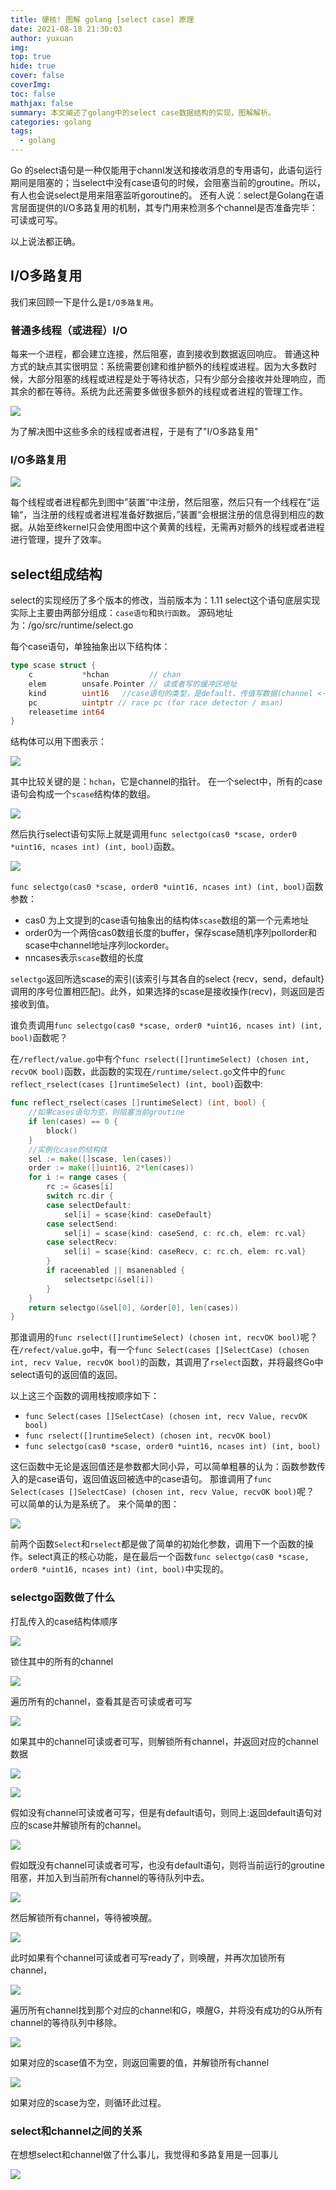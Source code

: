 ```yaml
---
title: 硬核! 图解 golang [select case] 原理
date: 2021-08-18 21:30:03
author: yuxuan
img: 
top: true
hide: true
cover: false
coverImg: 
toc: false
mathjax: false
summary: 本文阐述了golang中的select case数据结构的实现，图解解析。
categories: golang
tags:
  - golang
---
```


Go 的select语句是一种仅能用于channl发送和接收消息的专用语句，此语句运行期间是阻塞的；当select中没有case语句的时候，会阻塞当前的groutine。所以，有人也会说select是用来阻塞监听goroutine的。
 还有人说：select是Golang在语言层面提供的I/O多路复用的机制，其专门用来检测多个channel是否准备完毕：可读或可写。

以上说法都正确。



## I/O多路复用

我们来回顾一下是什么是`I/O多路复用`。

### 普通多线程（或进程）I/O

每来一个进程，都会建立连接，然后阻塞，直到接收到数据返回响应。
 普通这种方式的缺点其实很明显：系统需要创建和维护额外的线程或进程。因为大多数时候，大部分阻塞的线程或进程是处于等待状态，只有少部分会接收并处理响应，而其余的都在等待。系统为此还需要多做很多额外的线程或者进程的管理工作。

![](https://image.fyxemmmm.cn/blog/images/%E8%B5%84%E6%BA%90/select1.webp)

为了解决图中这些多余的线程或者进程，于是有了"I/O多路复用"

### I/O多路复用

![](https://image.fyxemmmm.cn/blog/images/%E8%B5%84%E6%BA%90/select2.webp)

每个线程或者进程都先到图中”装置“中注册，然后阻塞，然后只有一个线程在”运输“，当注册的线程或者进程准备好数据后，”装置“会根据注册的信息得到相应的数据。从始至终kernel只会使用图中这个黄黄的线程，无需再对额外的线程或者进程进行管理，提升了效率。

## select组成结构

select的实现经历了多个版本的修改，当前版本为：1.11
 select这个语句底层实现实际上主要由两部分组成：`case语句`和`执行函数`。
 源码地址为：/go/src/runtime/select.go

每个case语句，单独抽象出以下结构体：



```go
type scase struct {
    c           *hchan         // chan
    elem        unsafe.Pointer // 读或者写的缓冲区地址
    kind        uint16   //case语句的类型，是default、传值写数据(channel <-) 还是  取值读数据(<- channel)
    pc          uintptr // race pc (for race detector / msan)
    releasetime int64
}
```

结构体可以用下图表示：



![](https://image.fyxemmmm.cn/blog/images/%E8%B5%84%E6%BA%90/select3.webp)



 其中比较关键的是：`hchan`，它是channel的指针。
 在一个select中，所有的case语句会构成一个`scase`结构体的数组。



![](https://image.fyxemmmm.cn/blog/images/%E8%B5%84%E6%BA%90/select4.webp)



然后执行select语句实际上就是调用`func selectgo(cas0 *scase, order0 *uint16, ncases int) (int, bool)`函数。

![](https://image.fyxemmmm.cn/blog/images/%E8%B5%84%E6%BA%90/select5.webp)



`func selectgo(cas0 *scase, order0 *uint16, ncases int) (int, bool)`函数参数：

- cas0 为上文提到的case语句抽象出的结构体`scase`数组的第一个元素地址
- order0为一个两倍cas0数组长度的buffer，保存scase随机序列pollorder和scase中channel地址序列lockorder。
- nncases表示`scase`数组的长度

`selectgo`返回所选scase的索引(该索引与其各自的select {recv，send，default}调用的序号位置相匹配)。此外，如果选择的scase是接收操作(recv)，则返回是否接收到值。

谁负责调用`func selectgo(cas0 *scase, order0 *uint16, ncases int) (int, bool)`函数呢？

在`/reflect/value.go`中有个`func rselect([]runtimeSelect) (chosen int, recvOK bool)`函数，此函数的实现在`/runtime/select.go`文件中的`func reflect_rselect(cases []runtimeSelect) (int, bool)`函数中:



```go
func reflect_rselect(cases []runtimeSelect) (int, bool) { 
    //如果cases语句为空，则阻塞当前groutine
    if len(cases) == 0 {
        block()
    }
    //实例化case的结构体
    sel := make([]scase, len(cases))
    order := make([]uint16, 2*len(cases))
    for i := range cases {
        rc := &cases[i]
        switch rc.dir {
        case selectDefault:
            sel[i] = scase{kind: caseDefault}
        case selectSend:
            sel[i] = scase{kind: caseSend, c: rc.ch, elem: rc.val}
        case selectRecv:
            sel[i] = scase{kind: caseRecv, c: rc.ch, elem: rc.val}
        }
        if raceenabled || msanenabled {
            selectsetpc(&sel[i])
        }
    }
    return selectgo(&sel[0], &order[0], len(cases))
}
```

那谁调用的`func rselect([]runtimeSelect) (chosen int, recvOK bool)`呢？
 在`/refect/value.go`中，有一个`func Select(cases []SelectCase) (chosen int, recv Value, recvOK bool)`的函数，其调用了`rselect`函数，并将最终Go中select语句的返回值的返回。

以上这三个函数的调用栈按顺序如下：

- `func Select(cases []SelectCase) (chosen int, recv Value, recvOK bool)`
- `func rselect([]runtimeSelect) (chosen int, recvOK bool)`
- `func selectgo(cas0 *scase, order0 *uint16, ncases int) (int, bool)`

这仨函数中无论是返回值还是参数都大同小异，可以简单粗暴的认为：函数参数传入的是case语句，返回值返回被选中的case语句。
 那谁调用了`func Select(cases []SelectCase) (chosen int, recv Value, recvOK bool)`呢？
 可以简单的认为是系统了。
 来个简单的图：

![](https://image.fyxemmmm.cn/blog/images/%E8%B5%84%E6%BA%90/select6.webp)

前两个函数`Select`和`rselect`都是做了简单的初始化参数，调用下一个函数的操作。select真正的核心功能，是在最后一个函数`func selectgo(cas0 *scase, order0 *uint16, ncases int) (int, bool)`中实现的。

### selectgo函数做了什么

打乱传入的case结构体顺序

![](https://image.fyxemmmm.cn/blog/images/%E8%B5%84%E6%BA%90/select7.webp)



锁住其中的所有的channel



![](https://image.fyxemmmm.cn/blog/images/%E8%B5%84%E6%BA%90/select8.webp)



遍历所有的channel，查看其是否可读或者可写

![](https://image.fyxemmmm.cn/blog/images/%E8%B5%84%E6%BA%90/select9.webp)



如果其中的channel可读或者可写，则解锁所有channel，并返回对应的channel数据

![](https://image.fyxemmmm.cn/blog/images/%E8%B5%84%E6%BA%90/select10.webp)



![](https://image.fyxemmmm.cn/blog/images/%E8%B5%84%E6%BA%90/select11.webp)



假如没有channel可读或者可写，但是有default语句，则同上:返回default语句对应的scase并解锁所有的channel。

![](https://image.fyxemmmm.cn/blog/images/%E8%B5%84%E6%BA%90/select11.webp)



假如既没有channel可读或者可写，也没有default语句，则将当前运行的groutine阻塞，并加入到当前所有channel的等待队列中去。

![](https://image.fyxemmmm.cn/blog/images/%E8%B5%84%E6%BA%90/select12.webp)



然后解锁所有channel，等待被唤醒。



![](https://image.fyxemmmm.cn/blog/images/%E8%B5%84%E6%BA%90/select13.webp)



此时如果有个channel可读或者可写ready了，则唤醒，并再次加锁所有channel，



![](https://image.fyxemmmm.cn/blog/images/%E8%B5%84%E6%BA%90/select14.webp)



遍历所有channel找到那个对应的channel和G，唤醒G，并将没有成功的G从所有channel的等待队列中移除。

![](https://image.fyxemmmm.cn/blog/images/%E8%B5%84%E6%BA%90/select15.webp)



如果对应的scase值不为空，则返回需要的值，并解锁所有channel

![](https://image.fyxemmmm.cn/blog/images/%E8%B5%84%E6%BA%90/select16.webp)



如果对应的scase为空，则循环此过程。

### select和channel之间的关系

在想想select和channel做了什么事儿，我觉得和多路复用是一回事儿

![](https://image.fyxemmmm.cn/blog/images/%E8%B5%84%E6%BA%90/select17.webp)

